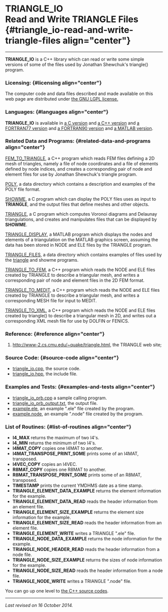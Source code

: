 TRIANGLE\_IO\
Read and Write TRIANGLE Files {#triangle_io-read-and-write-triangle-files align="center"}
=============================

------------------------------------------------------------------------

**TRIANGLE\_IO** is a C++ library which can read or write some simple
versions of some of the files used by Jonathan Shewchuk's triangle()
program.

### Licensing: {#licensing align="center"}

The computer code and data files described and made available on this
web page are distributed under [the GNU LGPL
license.](../../txt/gnu_lgpl.txt)

### Languages: {#languages align="center"}

**TRIANGLE\_IO** is available in [a C
version](../../c_src/triangle_io/triangle_io.html) and [a C++
version](../../cpp_src/triangle_io/triangle_io.html) and [a FORTRAN77
version](../../f77_src/triangle_io/triangle_io.html) and [a FORTRAN90
version](../../f_src/triangle_io/triangle_io.html) and [a MATLAB
version](../../m_src/triangle_io/triangle_io.html).

### Related Data and Programs: {#related-data-and-programs align="center"}

[FEM\_TO\_TRIANGLE](../../cpp_src/fem_to_triangle/fem_to_triangle.html),
a C++ program which reads FEM files defining a 2D mesh of triangles,
namely a file of node coordinates and a file of elements defined by node
indices, and creates a corresponding pair of node and element files for
use by Jonathan Shewchuk's triangle program.

[POLY](../../data/poly/poly.html), a data directory which contains a
description and examples of the POLY file format.

[SHOWME](../../c_src/showme/showme.html), a C program which can display
the POLY files uses as input to **TRIANGLE**, and the output files that
define meshes and other objects.

[TRIANGLE](../../c_src/triangle/triangle.html), a C program which
computes Voronoi diagrams and Delaunay triangulations, and creates and
manipulates files that can be displayed by **SHOWME**.

[TRIANGLE\_DISPLAY](../../m_src/triangle_display/triangle_display.html),
a MATLAB program which displays the nodes and elements of a
triangulation on the MATLAB graphics screen, assuming the data has been
stored in NODE and ELE files by the TRIANGLE program.

[TRIANGLE\_FILES](../../data/triangle_files/triangle_files.html), a data
directory which contains examples of files used by the
[triangle](../../c_src/triangle/triangle.html) and showme programs.

[TRIANGLE\_TO\_FEM](../../cpp_src/triangle_to_fem/triangle_to_fem.html),
a C++ program which reads the NODE and ELE files created by TRIANGLE to
describe a triangular mesh, and writes a corresponding pair of node and
element files in the 2D FEM format.

[TRIANGLE\_TO\_MEDIT](../../cpp_src/triangle_to_medit/triangle_to_medit.html),
a C++ program which reads the NODE and ELE files created by TRIANGLE to
describe a triangular mesh, and writes a corresponding MESH file for
input to MEDIT.

[TRIANGLE\_TO\_XML](../../cpp_src/triangle_to_xml/triangle_to_xml.html),
a C++ program which reads the NODE and ELE files created by triangle()
to describe a triangular mesh in 2D, and writes out a corresponding XML
mesh file for use by DOLFIN or FENICS.

### Reference: {#reference align="center"}

1.  <http://www-2.cs.cmu.edu/~quake/triangle.html>, the TRIANGLE web
    site;

### Source Code: {#source-code align="center"}

-   [triangle\_io.cpp](triangle_io.cpp), the source code.
-   [triangle\_io.hpp](triangle_io.hpp), the include file.

### Examples and Tests: {#examples-and-tests align="center"}

-   [triangle\_io\_prb.cpp](triangle_io_prb.cpp) a sample calling
    program.
-   [triangle\_io\_prb\_output.txt](triangle_io_prb_output.txt), the
    output file.
-   [example.ele](example.ele), an example ".ele" file created by the
    program.
-   [example.node](example.node), an example ".node" file created by the
    program.

### List of Routines: {#list-of-routines align="center"}

-   **I4\_MAX** returns the maximum of two I4's.
-   **I4\_MIN** returns the minimum of two I4's.
-   **I4MAT\_COPY** copies one I4MAT to another.
-   **I4MAT\_TRANSPOSE\_PRINT\_SOME** prints some of an I4MAT,
    transposed.
-   **I4VEC\_COPY** copies an I4VEC.
-   **R8MAT\_COPY** copies one R8MAT to another.
-   **R8MAT\_TRANSPOSE\_PRINT\_SOME** prints some of an R8MAT,
    transposed.
-   **TIMESTAMP** prints the current YMDHMS date as a time stamp.
-   **TRIANGLE\_ELEMENT\_DATA\_EXAMPLE** returns the element information
    for the example.
-   **TRIANGLE\_ELEMENT\_DATA\_READ** reads the header information from
    an element file.
-   **TRIANGLE\_ELEMENT\_SIZE\_EXAMPLE** returns the element size
    information for the example.
-   **TRIANGLE\_ELEMENT\_SIZE\_READ** reads the header information from
    an element file.
-   **TRIANGLE\_ELEMENT\_WRITE** writes a TRIANGLE ".ele" file.
-   **TRIANGLE\_NODE\_DATA\_EXAMPLE** returns the node information for
    the example.
-   **TRIANGLE\_NODE\_HEADER\_READ** reads the header information from a
    node file.
-   **TRIANGLE\_NODE\_SIZE\_EXAMPLE** returns the sizes of node
    information for the example.
-   **TRIANGLE\_NODE\_SIZE\_READ** reads the header information from a
    node file.
-   **TRIANGLE\_NODE\_WRITE** writes a TRIANGLE ".node" file.

You can go up one level to [the C++ source codes](../cpp_src.html).

------------------------------------------------------------------------

*Last revised on 16 October 2014.*
